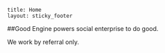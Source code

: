 ```
title: Home
layout: sticky_footer
```

##Good Engine powers social enterprise to do good.

We work by referral only.
